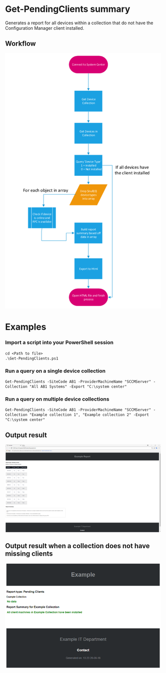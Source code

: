 # Get-PendingClients summary

<p>Generates a report for all devices within a collection that do not have the Configuration Manager client installed.</p>

## Workflow

![Alt text](Get-PendingClients.PNG?raw=true "Get-PendingClients Workflow")

# Examples

### Import a script into your PowerShell session
```
cd <Path to file>
.\Get-PendingClients.ps1
```
### Run a query on a single device collection
```
Get-PendingClients -SiteCode AB1 -ProviderMachineName "SCCMServer" -Collection "All AB1 Systems" -Export "C:\system center"
```
### Run a query on multiple device collections
```
Get-PendingClients -SiteCode AB1 -ProviderMachineName "SCCMServer" -Collection "Example collection 1", "Example collection 2" -Export "C:\system center"
```

## Output result
![Alt text](Example-result.PNG?raw=true "HTML Report")

## Output result when a collection does not have missing clients
![Alt text](Example-Result2.PNG?raw=true "HTML Report")
